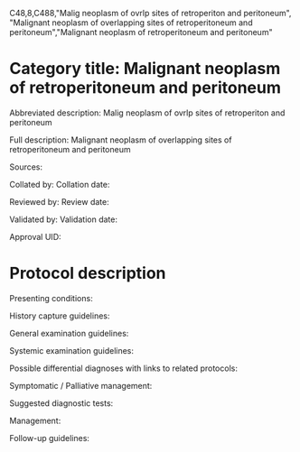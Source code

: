 C48,8,C488,"Malig neoplasm of ovrlp sites of retroperiton and peritoneum", "Malignant neoplasm of overlapping sites of retroperitoneum and peritoneum","Malignant neoplasm of retroperitoneum and peritoneum"
# Category title: Malignant neoplasm of retroperitoneum and peritoneum

Abbreviated description: Malig neoplasm of ovrlp sites of retroperiton and peritoneum

Full description: Malignant neoplasm of overlapping sites of retroperitoneum and peritoneum

Sources:

Collated by:
Collation date:

Reviewed by:
Review date:

Validated by:
Validation date:

Approval UID:

# Protocol description

Presenting conditions:

History capture guidelines:

General examination guidelines:

Systemic examination guidelines:

Possible differential diagnoses with links to related protocols:

Symptomatic / Palliative management:

Suggested diagnostic tests:

Management:

Follow-up guidelines:
